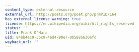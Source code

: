 ```yaml
---
content_type: external-resource
external_url: http://poets.org/poet.php/prmPID/164
has_external_license_warning: true
license: https://en.wikipedia.org/wiki/All_rights_reserved
status: ''
title: Frank O'Hara
uid: 84bb4ec9-35c9-46d4-90e7-0b5886630efc
wayback_url: ''
---
```

